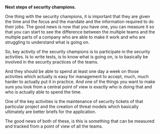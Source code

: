 **Next steps of security champions.**

One thing with the security champions, it is important that they are given the time and the focus and the mandate and the information required to do their jobs. The good news is now that you have one, you can measure it so that you can start to see the difference between the multiple teams and the multiple parts of a company who are able to make it work and who are struggling to understand what is going on.

So, key activity of the security champions is to participate in the security activities. Is to write tests, is to know what is going on, is to basically be involved in the security practices of the teams.

And they should be able to spend at least one day a week on those activities which actually is easy for management to accept, much, much harder to actually put it in practice. And one of the things you want to make sure you look from a central point of view is exactly who is doing that and who is actually able to spend the time.

One of the key activities is the maintenance of security tickets of that particular project and the creation of threat models which basically ultimately are better briefs for the application.

The good news of both of these, is this is something that can be measured and tracked from a point of view of all the teams.